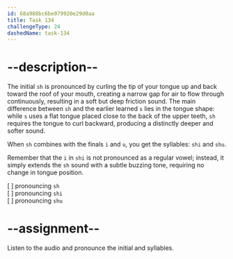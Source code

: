```yaml
---
id: 68a988bc6be079920e29d0aa
title: Task 134
challengeType: 24
dashedName: task-134
---
```


<!--SPEAKING-->

<!-- (Audio) A: sh, shi, shu -->

# --description--

The initial `sh` is pronounced by curling the tip of your tongue up and back toward the roof of your mouth, creating a narrow gap for air to flow through continuously, resulting in a soft but deep friction sound. The main difference between `sh` and the earlier learned `s` lies in the tongue shape: while `s` uses a flat tongue placed close to the back of the upper teeth, `sh` requires the tongue to curl backward, producing a distinctly deeper and softer sound.

When `sh` combines with the finals `i` and `u`, you get the syllables: `shi` and `shu`.

Remember that the `i` in `shi` is not pronounced as a regular vowel; instead, it simply extends the `sh` sound with a subtle buzzing tone, requiring no change in tongue position.

[ ] pronouncing `sh`  
[ ] pronouncing `shi`  
[ ] pronouncing `shu`

# --assignment--

Listen to the audio and pronounce the initial and syllables.

